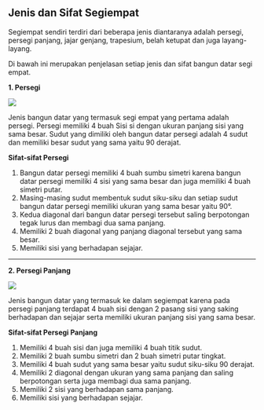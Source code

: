 ## **Jenis dan Sifat Segiempat**

Segiempat sendiri terdiri dari beberapa jenis diantaranya adalah persegi, persegi panjang, jajar genjang, trapesium, belah ketupat dan juga layang-layang.
>
Di bawah ini merupakan penjelasan setiap jenis dan sifat bangun datar segi empat.

**1. Persegi**

![](resource:assets/bangundatar/segiempat/persegi.png "")

Jenis bangun datar yang termasuk segi empat yang pertama adalah persegi. Persegi memiliki 4 buah Sisi si dengan ukuran panjang sisi yang sama besar. Sudut yang dimiliki oleh bangun datar persegi adalah 4 sudut dan memiliki besar sudut yang sama yaitu 90 derajat.

**Sifat-sifat Persegi**
1. Bangun datar persegi memiliki 4 buah sumbu simetri karena bangun datar persegi memiliki 4 sisi yang sama besar dan juga memiliki 4 buah simetri putar.
1. Masing-masing sudut membentuk sudut siku-siku dan setiap sudut bangun datar persegi memiliki ukuran yang sama besar yaitu 90°.
1. Kedua diagonal dari bangun datar persegi tersebut saling berpotongan tegak lurus dan membagi dua sama panjang.
1. Memiliki 2 buah diagonal yang panjang diagonal tersebut yang sama besar.
1. Memiliki sisi yang berhadapan sejajar.

---
>
**2. Persegi Panjang**

![](resource:assets/bangundatar/segiempat/persegipanjang.png "")

Jenis bangun datar yang termasuk ke dalam segiempat karena pada persegi panjang terdapat 4 buah sisi dengan 2 pasang sisi yang saking berhadapan dan sejajar serta memiliki ukuran panjang sisi yang sama besar.

**Sifat-sifat Persegi Panjang**
1. Memiliki 4 buah sisi dan juga memiliki 4 buah titik sudut.
1. Memiliki 2 buah sumbu simetri dan 2 buah simetri putar tingkat.
1. Memiliki 4 buah sudut yang sama besar yaitu sudut siku-siku 90 derajat.
1. Memiliki 2 diagonal dengan ukuran yang sama panjang dan saling berpotongan serta juga membagi dua sama panjang.
1. Memiliki 2 sisi yang berhadapan sama panjang.
1. Memiliki sisi yang berhadapan sejajar.
